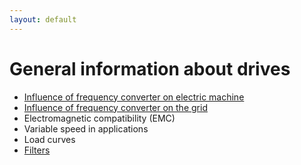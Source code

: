 ```yaml
---
layout: default
---
```


# General information about drives

* [Influence of frequency converter on electric machine](FCinfluence.html)
* [Influence of frequency converter on the grid](FCinfluenceGrid.html)
* Electromagnetic compatibility (EMC)
* Variable speed in applications
* Load curves
* [Filters](help/equipment/frequency-converters/filters.html)
